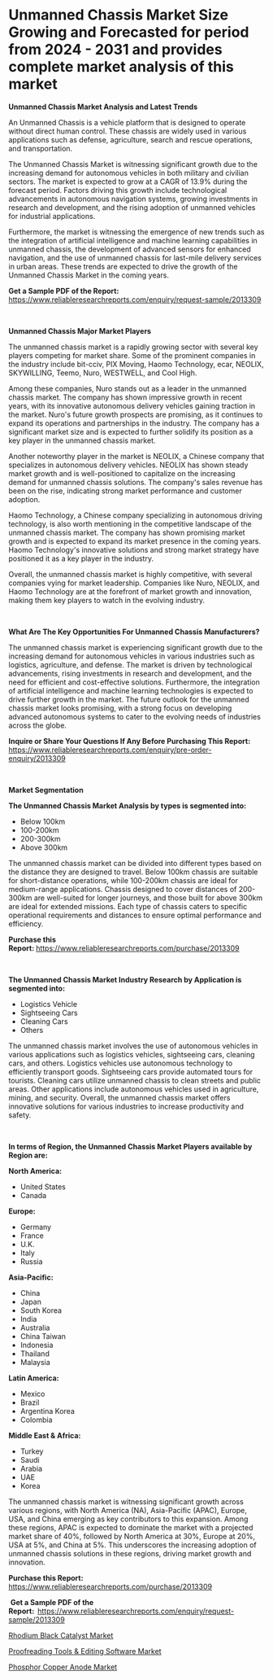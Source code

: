 <p><h1>Unmanned Chassis Market Size Growing and Forecasted for period from 2024 - 2031 and provides complete market analysis of this market</h1></p><p><strong>Unmanned Chassis Market Analysis and Latest Trends</strong></p>
<p><p>An Unmanned Chassis is a vehicle platform that is designed to operate without direct human control. These chassis are widely used in various applications such as defense, agriculture, search and rescue operations, and transportation.</p><p>The Unmanned Chassis Market is witnessing significant growth due to the increasing demand for autonomous vehicles in both military and civilian sectors. The market is expected to grow at a CAGR of 13.9% during the forecast period. Factors driving this growth include technological advancements in autonomous navigation systems, growing investments in research and development, and the rising adoption of unmanned vehicles for industrial applications.</p><p>Furthermore, the market is witnessing the emergence of new trends such as the integration of artificial intelligence and machine learning capabilities in unmanned chassis, the development of advanced sensors for enhanced navigation, and the use of unmanned chassis for last-mile delivery services in urban areas. These trends are expected to drive the growth of the Unmanned Chassis Market in the coming years.</p></p>
<p><strong>Get a Sample PDF of the Report:&nbsp;</strong> <a href="https://www.reliableresearchreports.com/enquiry/request-sample/2013309">https://www.reliableresearchreports.com/enquiry/request-sample/2013309</a></p>
<p>&nbsp;</p>
<p><strong>Unmanned Chassis Major Market Players</strong></p>
<p><p>The unmanned chassis market is a rapidly growing sector with several key players competing for market share. Some of the prominent companies in the industry include bit-cciv, PIX Moving, Haomo Technology, ecar, NEOLIX, SKYWILLING, Teemo, Nuro, WESTWELL, and Cool High.</p><p>Among these companies, Nuro stands out as a leader in the unmanned chassis market. The company has shown impressive growth in recent years, with its innovative autonomous delivery vehicles gaining traction in the market. Nuro's future growth prospects are promising, as it continues to expand its operations and partnerships in the industry. The company has a significant market size and is expected to further solidify its position as a key player in the unmanned chassis market.</p><p>Another noteworthy player in the market is NEOLIX, a Chinese company that specializes in autonomous delivery vehicles. NEOLIX has shown steady market growth and is well-positioned to capitalize on the increasing demand for unmanned chassis solutions. The company's sales revenue has been on the rise, indicating strong market performance and customer adoption.</p><p>Haomo Technology, a Chinese company specializing in autonomous driving technology, is also worth mentioning in the competitive landscape of the unmanned chassis market. The company has shown promising market growth and is expected to expand its market presence in the coming years. Haomo Technology's innovative solutions and strong market strategy have positioned it as a key player in the industry.</p><p>Overall, the unmanned chassis market is highly competitive, with several companies vying for market leadership. Companies like Nuro, NEOLIX, and Haomo Technology are at the forefront of market growth and innovation, making them key players to watch in the evolving industry.</p></p>
<p>&nbsp;</p>
<p><strong>What Are The Key Opportunities For Unmanned Chassis Manufacturers?</strong></p>
<p><p>The unmanned chassis market is experiencing significant growth due to the increasing demand for autonomous vehicles in various industries such as logistics, agriculture, and defense. The market is driven by technological advancements, rising investments in research and development, and the need for efficient and cost-effective solutions. Furthermore, the integration of artificial intelligence and machine learning technologies is expected to drive further growth in the market. The future outlook for the unmanned chassis market looks promising, with a strong focus on developing advanced autonomous systems to cater to the evolving needs of industries across the globe.</p></p>
<p><strong>Inquire or Share Your Questions If Any Before Purchasing This Report:</strong> <a href="https://www.reliableresearchreports.com/enquiry/pre-order-enquiry/2013309">https://www.reliableresearchreports.com/enquiry/pre-order-enquiry/2013309</a></p>
<p>&nbsp;</p>
<p><strong>Market Segmentation</strong></p>
<p><strong>The Unmanned Chassis Market Analysis by types is segmented into:</strong></p>
<p><ul><li>Below 100km</li><li>100-200km</li><li>200-300km</li><li>Above 300km</li></ul></p>
<p><p>The unmanned chassis market can be divided into different types based on the distance they are designed to travel. Below 100km chassis are suitable for short-distance operations, while 100-200km chassis are ideal for medium-range applications. Chassis designed to cover distances of 200-300km are well-suited for longer journeys, and those built for above 300km are ideal for extended missions. Each type of chassis caters to specific operational requirements and distances to ensure optimal performance and efficiency.</p></p>
<p><strong>Purchase this Report:&nbsp;</strong><a href="https://www.reliableresearchreports.com/purchase/2013309">https://www.reliableresearchreports.com/purchase/2013309</a></p>
<p>&nbsp;</p>
<p><strong>The Unmanned Chassis Market Industry Research by Application is segmented into:</strong></p>
<p><ul><li>Logistics Vehicle</li><li>Sightseeing Cars</li><li>Cleaning Cars</li><li>Others</li></ul></p>
<p><p>The unmanned chassis market involves the use of autonomous vehicles in various applications such as logistics vehicles, sightseeing cars, cleaning cars, and others. Logistics vehicles use autonomous technology to efficiently transport goods. Sightseeing cars provide automated tours for tourists. Cleaning cars utilize unmanned chassis to clean streets and public areas. Other applications include autonomous vehicles used in agriculture, mining, and security. Overall, the unmanned chassis market offers innovative solutions for various industries to increase productivity and safety.</p></p>
<p>&nbsp;</p>
<p><strong>In terms of Region, the Unmanned Chassis Market Players available by Region are:</strong></p>
<p>
    <p> <strong> North America: </strong>
        <ul>
            <li>United States</li>
            <li>Canada</li>
        </ul>
        </p> 
    <p> <strong> Europe: </strong>
        <ul>
            <li>Germany</li>
            <li>France</li>
            <li>U.K.</li>
            <li>Italy</li>
            <li>Russia</li>
        </ul>
        </p> 
    <p> <strong> Asia-Pacific: </strong>
        <ul>
            <li>China</li>
            <li>Japan</li>
            <li>South Korea</li>
            <li>India</li>
            <li>Australia</li>
            <li>China Taiwan</li>
            <li>Indonesia</li>
            <li>Thailand</li>
            <li>Malaysia</li>
        </ul>
        </p> 
    <p> <strong> Latin America: </strong>
        <ul>
            <li>Mexico</li>
            <li>Brazil</li>
            <li>Argentina Korea</li>
            <li>Colombia</li>
        </ul>
        </p> 
    <p> <strong> Middle East & Africa: </strong>
        <ul>
            <li>Turkey</li>
            <li>Saudi</li>
            <li>Arabia</li>
            <li>UAE</li>
            <li>Korea</li>
        </ul>
    </p>
    </p>
<p><p>The unmanned chassis market is witnessing significant growth across various regions, with North America (NA), Asia-Pacific (APAC), Europe, USA, and China emerging as key contributors to this expansion. Among these regions, APAC is expected to dominate the market with a projected market share of 40%, followed by North America at 30%, Europe at 20%, USA at 5%, and China at 5%. This underscores the increasing adoption of unmanned chassis solutions in these regions, driving market growth and innovation.</p></p>
<p><strong>Purchase this Report: </strong><a href="https://www.reliableresearchreports.com/purchase/2013309">https://www.reliableresearchreports.com/purchase/2013309</a></p>
<p>&nbsp;<strong>Get a Sample PDF of the Report:&nbsp;&nbsp;</strong><a href="https://www.reliableresearchreports.com/enquiry/request-sample/2013309">https://www.reliableresearchreports.com/enquiry/request-sample/2013309</a></p>
<p><strong></strong></p>
<p><p><a href="https://view.publitas.com/reportprime-1/rhodium-black-catalyst-market-size-2023-2030-global-industrial-analysis-key-geographical-regions-market-share-top-key-players-product-types-and-forecast-research-report/">Rhodium Black Catalyst Market</a></p><p><a href="https://view.publitas.com/reportprime-1/proofreading-tools-editing-software-market-size-growth-and-forecast-from-2023-2030/">Proofreading Tools & Editing Software Market</a></p><p><a href="https://view.publitas.com/reportprime-1/phosphor-copper-anode-market-size-market-share-and-global-market-analysis-report-2023-2030/">Phosphor Copper Anode Market</a></p></p>